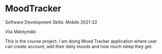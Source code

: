 # MoodTracker

Software Development Skills: Mobile 2021-22

Viia Mäntymäki

This is the course project. I am doing Mood Tracker application where user can create account, add their daily moods and how much sleep they get.
